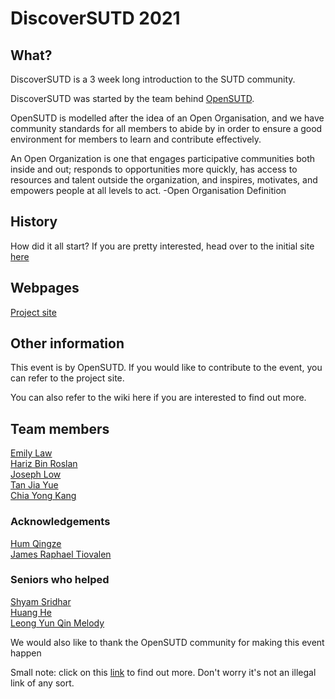# DiscoverSUTD 2021

## What?
DiscoverSUTD is a 3 week long introduction to the SUTD community.

DiscoverSUTD was started by the team behind [OpenSUTD](https://opensutd.org/).

OpenSUTD is modelled after the idea of an Open Organisation, and we have community standards for all members to abide by in order to ensure a good environment for members to learn and contribute effectively.

An Open Organization is one that engages participative communities both inside and out; responds to opportunities more quickly, has access to resources and talent outside the organization, and inspires, motivates, and empowers people at all levels to act. 
-Open Organisation Definition

## History
How did it all start?
If you are pretty interested, head over to the initial site [here](https://github.com/OpenSUTD/discovery-week-working-title)

## Webpages
[Project site](https://opensutd.org/DiscoverSUTD-2021-microsite/)

## Other information
This event is by OpenSUTD. If you would like to contribute to the event, you can refer to the project site.

You can also refer to the wiki here if you are interested to find out more. 

## Team members
[Emily Law](https://github.com/castlemas) <br />
[Hariz Bin Roslan](https://github.com/hariz-wrts) <br />
[Joseph Low](https://github.com/jolow99) <br />
[Tan Jia Yue](https://github.com/makehahaz) <br />
[Chia Yong Kang](https://github.com/ExtremelySunnyYK) <br />

### Acknowledgements
[Hum Qingze](https://github.com/Fishbiscuit) <br />
[James Raphael Tiovalen](https://github.com/jamestiotio) <br />

### Seniors who helped
[Shyam Sridhar](https://github.com/SHSR2001) <br />
[Huang He](https://github.com/MarkHershey) <br />
[Leong Yun Qin Melody](https://github.com/caramelmelmel) <br />


We would also like to thank the OpenSUTD community for making this event happen

Small note: click on this [link](https://t.me/joinchat/Va_6y5nDJUYRit74) to find out more. Don't worry it's not an illegal link of any sort.


